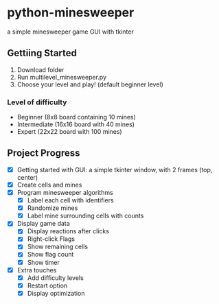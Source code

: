 # python-minesweeper
a simple minesweeper game GUI with tkinter

## Gettiing Started
1. Download folder
2. Run multilevel_minesweeper.py
3. Choose your level and play! (default beginner level)

### Level of difficulty
* Beginner (8x8  board containing 10 mines) 
* Intermediate (16x16 board with 40 mines)    
* Expert (22x22 board with 100 mines) 

## Project Progress
- [x] Getting started with GUI: a simple tkinter window, with 2 frames (top,  center)
- [x] Create cells and mines
- [x] Program minesweeper algorithms
  - [x] Label each cell with identifiers
  - [x] Randomize mines
  - [x] Label mine surrounding cells with counts
- [x] Display game data
  - [x] Display reactions after clicks
  - [x] Right-click Flags
  - [x] Show remaining cells
  - [x] Show flag count
  - [x] Show timer
- [x] Extra touches
  - [x] Add difficulty levels
  - [x] Restart option
  - [x] Display optimization 